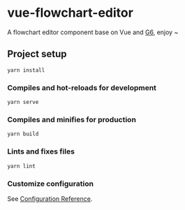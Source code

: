 # vue-flowchart-editor

A flowchart editor component base on Vue and [G6](https://github.com/antvis/g6), enjoy ~

## Project setup
```
yarn install
```

### Compiles and hot-reloads for development
```
yarn serve
```

### Compiles and minifies for production
```
yarn build
```

### Lints and fixes files
```
yarn lint
```

### Customize configuration
See [Configuration Reference](https://cli.vuejs.org/config/).
